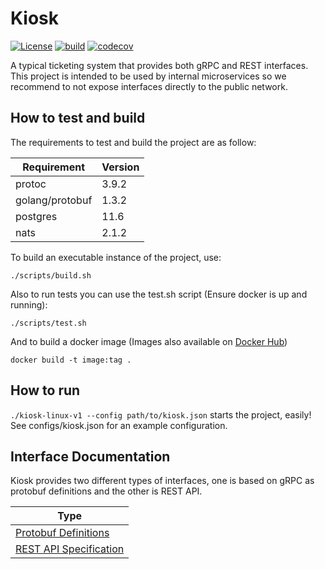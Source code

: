 # Kiosk

[![License](https://img.shields.io/badge/License-Apache%202.0-blue.svg)](https://opensource.org/licenses/Apache-2.0)
[![build](https://travis-ci.org/jibitters/kiosk.svg?branch=master)](https://travis-ci.org/jibitters/kiosk)
[![codecov](https://codecov.io/gh/jibitters/kiosk/branch/master/graph/badge.svg)](https://codecov.io/gh/jibitters/kiosk)

A typical ticketing system that provides both gRPC and REST interfaces. This project is intended to be used by internal microservices so we recommend to not expose interfaces directly to the public network.

## How to test and build

The requirements to test and build the project are as follow:

|Requirement                                                                   |Version|
|---                                                                           |---    |
|protoc                                                                        |3.9.2  |
|golang/protobuf                                                               |1.3.2  |
|postgres                                                                      |11.6   |
|nats                                                                          |2.1.2  |

To build an executable instance of the project, use:

`./scripts/build.sh`

Also to run tests you can use the test.sh script (Ensure docker is up and running):

`./scripts/test.sh`

And to build a docker image (Images also available on [Docker Hub](https://hub.docker.com/r/jibitters/kiosk))

`docker build -t image:tag .`

## How to run

`./kiosk-linux-v1 --config path/to/kiosk.json` starts the project, easily! See configs/kiosk.json for an example configuration.

## Interface Documentation

Kiosk provides two different types of interfaces, one is based on gRPC as protobuf definitions and the other is REST API.

|Type                                                                          |
|---                                                                           |
|[Protobuf Definitions](api/protobuf-spec)                                     |
|[REST API Specification](api/rest-spec)                                       |
